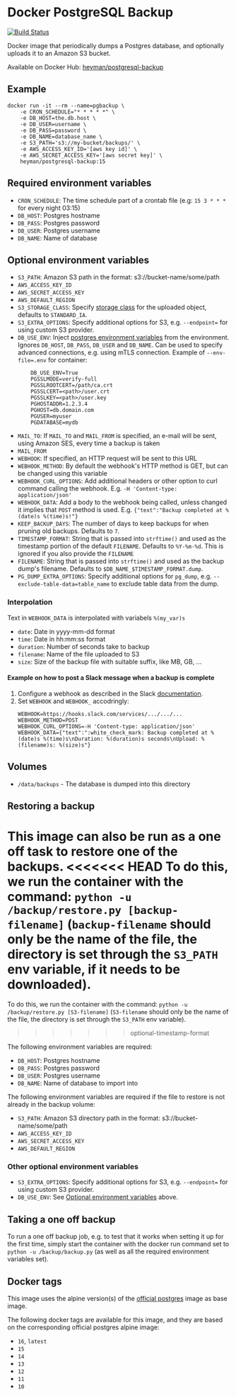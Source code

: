 # Docker PostgreSQL Backup

[![Build Status](https://github.com/heyman/postgresql-backup/workflows/Test/badge.svg)](https://github.com/heyman/postgresql-backup/actions?query=workflow%3ATest)

Docker image that periodically dumps a Postgres database, and optionally uploads it to an Amazon S3 bucket.

Available on Docker Hub: [heyman/postgresql-backup](https://hub.docker.com/r/heyman/postgresql-backup)

## Example

```
docker run -it --rm --name=pgbackup \
    -e CRON_SCHEDULE="* * * * *" \
    -e DB_HOST=the.db.host \
    -e DB_USER=username \
    -e DB_PASS=password \
    -e DB_NAME=database_name \
    -e S3_PATH='s3://my-bucket/backups/' \
    -e AWS_ACCESS_KEY_ID='[aws key id]' \
    -e AWS_SECRET_ACCESS_KEY='[aws secret key]' \
    heyman/postgresql-backup:15
```

## Required environment variables

* `CRON_SCHEDULE`: The time schedule part of a crontab file (e.g: `15 3 * * *` for every night 03:15)
* `DB_HOST`: Postgres hostname
* `DB_PASS`: Postgres password
* `DB_USER`: Postgres username
* `DB_NAME`: Name of database

## Optional environment variables

* `S3_PATH`: Amazon S3 path in the format: s3://bucket-name/some/path
* `AWS_ACCESS_KEY_ID`
* `AWS_SECRET_ACCESS_KEY`
* `AWS_DEFAULT_REGION`
* `S3_STORAGE_CLASS`: Specify [storage class](https://docs.aws.amazon.com/AmazonS3/latest/userguide/storage-class-intro.html) for the uploaded object, defaults to `STANDARD_IA`.
* `S3_EXTRA_OPTIONS`: Specify additional options for S3, e.g. `--endpoint=` for using custom S3 provider.
* `DB_USE_ENV`: Inject [postgres environment variables](https://www.postgresql.org/docs/13/libpq-envars.html) from the environment. Ignores `DB_HOST`, `DB_PASS`, `DB_USER` and `DB_NAME`. Can be used to specify advanced connections, e.g. using mTLS connection.
    Example of `--env-file=.env` for container:
    ```
        DB_USE_ENV=True
        PGSSLMODE=verify-full
        PGSSLROOTCERT=/path/ca.crt
        PGSSLCERT=<path>/user.crt
        PGSSLKEY=<path>/user.key
        PGHOSTADDR=1.2.3.4
        PGHOST=db.domain.com
        PGUSER=myuser
        PGDATABASE=mydb
    ```
* `MAIL_TO`: If `MAIL_TO` and `MAIL_FROM` is specified, an e-mail will be sent, using Amazon SES, every time a backup is taken
* `MAIL_FROM`
* `WEBHOOK`: If specified, an HTTP request will be sent to this URL
* `WEBHOOK_METHOD`: By default the webhook's HTTP method is GET, but can be changed using this variable
* `WEBHOOK_CURL_OPTIONS`: Add additional headers or other option to curl command calling the webhook. E.g. `-H 'Content-type: application/json'`
* `WEBHOOK_DATA`: Add a body to the webhook being called, unless changed it implies that `POST` method is used. E.g. `{"text":"Backup completed at %(date)s %(time)s!"}`
* `KEEP_BACKUP_DAYS`: The number of days to keep backups for when pruning old backups. Defaults to `7`.
* `TIMESTAMP_FORMAT`: String that is passed into `strftime()` and used as the timestamp portion of the default `FILENAME`. Defaults to `%Y-%m-%d`. This is ignored if you also provide the `FILENAME`
* `FILENAME`: String that is passed into `strftime()` and used as the backup dump's filename. Defaults to `$DB_NAME_$TIMESTAMP_FORMAT.dump`.
* `PG_DUMP_EXTRA_OPTIONS`: Specify additional options for `pg_dump`, e.g. `--exclude-table-data=table_name` to exclude table data from the dump.

### Interpolation

Text in `WEBHOOK_DATA` is interpolated with variabels `%(my_var)s`
 - `date`: Date in yyyy-mm-dd format
 - `time`: Date in hh:mm:ss format
 - `duration`: Number of seconds take to backup
 - `filename`: Name of the file uploaded to S3
 - `size`: Size of the backup file with suitable suffix, like MB, GB, ...

#### Example on how to post a Slack message when a backup is complete

1. Configure a webhook as described in the Slack [documentation](https://api.slack.com/messaging/webhooks).
2. Set `WEBHOOK` and `WEBHOOK_` accodringly:
   ```
   WEBHOOK=https://hooks.slack.com/services/.../.../...
   WEBHOOK_METHOD=POST
   WEBHOOK_CURL_OPTIONS=-H 'Content-type: application/json'
   WEBHOOK_DATA={"text":":white_check_mark: Backup completed at %(date)s %(time)s\nDuration: %(duration)s seconds\nUpload: %(filename)s: %(size)s"}
    ```

## Volumes

* `/data/backups` - The database is dumped into this directory

## Restoring a backup

This image can also be run as a one off task to restore one of the backups.
<<<<<<< HEAD
To do this, we run the container with the command: `python -u /backup/restore.py [backup-filename]`
(`backup-filename` should only be the name of the file, the directory is set through the `S3_PATH` env variable, if it needs to be downloaded).
=======
To do this, we run the container with the command: `python -u /backup/restore.py [S3-filename]`
(`S3-filename` should only be the name of the file, the directory is set through the `S3_PATH` env variable).
>>>>>>> optional-timestamp-format

The following environment variables are required:

* `DB_HOST`: Postgres hostname
* `DB_PASS`: Postgres password
* `DB_USER`: Postgres username
* `DB_NAME`: Name of database to import into

The following environment variables are required if the file to restore is not already in the backup volume:

* `S3_PATH`: Amazon S3 directory path in the format: s3://bucket-name/some/path
* `AWS_ACCESS_KEY_ID`
* `AWS_SECRET_ACCESS_KEY`
* `AWS_DEFAULT_REGION`

### Other optional environment variables

* `S3_EXTRA_OPTIONS`: Specify additional options for S3, e.g. `--endpoint=` for using custom S3 provider.
* `DB_USE_ENV`: See [Optional environment variables](#optional-environment-variables) above.

## Taking a one off backup

To run a one off backup job, e.g. to test that it works when setting it up for the first time, simply start
the container with the docker run command set to `python -u /backup/backup.py` (as well as all the required environment
variables set).

## Docker tags

This image uses the alpine version(s) of the [official postgres](https://hub.docker.com/_/postgres) image as base
image.

The following docker tags are available for this image, and they are based on the corresponding official postgres
alpine image:

* `16`, `latest`
* `15`
* `14`
* `13`
* `12`
* `11`
* `10`
